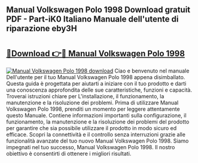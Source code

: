 ## Manual Volkswagen Polo 1998 Download gratuit PDF - Part-iK0 Italiano Manuale dell'utente di riparazione eby3H

# <h2><a href="http://dfddpv.blite.top/?on=Manual+Volkswagen+Polo+1998">🔗Download 👉🔴 Manual Volkswagen Polo 1998</a></h2>

[![Manual Volkswagen Polo 1998 download](https://i.imgur.com/lujVjoI.png)](http://dfddpv.blite.top/?on=Manual+Volkswagen+Polo+1998)
Ciao e benvenuto nel manuale Dell'utente per il tuo Manual Volkswagen Polo 1998 appena disimballato. Questa guida è progettata per aiutarti a iniziare con il tuo prodotto e darti una conoscenza approfondita delle sue caratteristiche, funzioni e capacità. Troverai istruzioni chiare per L'installazione, il funzionamento, la manutenzione e la risoluzione dei problemi. Prima di utilizzare Manual Volkswagen Polo 1998, prenditi un momento per leggere attentamente questo Manuale. Contiene informazioni importanti sulla configurazione, il funzionamento, la manutenzione e la risoluzione dei problemi del prodotto per garantire che sia possibile utilizzare il prodotto in modo sicuro ed efficace. Scopri la connettività e il controllo senza interruzioni grazie alle funzionalità avanzate del tuo nuovo Manual Volkswagen Polo 1998. Siamo impegnati nel tuo successo, Manual Volkswagen Polo 1998. Il nostro obiettivo è consentirti di ottenere i migliori risultati.
